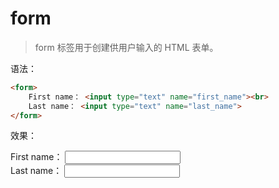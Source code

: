 # form

> form 标签用于创建供用户输入的 HTML 表单。

语法：

```html
<form>
    First name： <input type="text" name="first_name"><br>
    Last name： <input type="text" name="last_name">
</form>
```

效果：

<form>
    First name： <input type="text" name="first_name"><br>
    Last name： <input type="text" name="last_name">
</form>